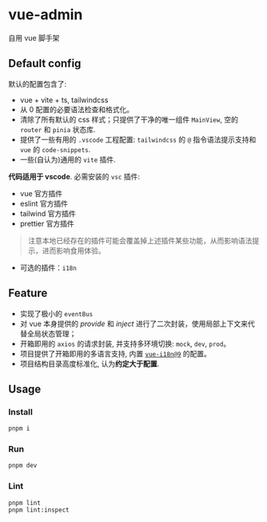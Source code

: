 # vue-admin

自用 vue 脚手架

## Default config

默认的配置包含了:

- vue + vite + ts, tailwindcss
- 从 0 配置的必要语法检查和格式化。
- 清除了所有默认的 css 样式；只提供了干净的唯一组件 `MainView`, 空的 `router` 和 `pinia` 状态库.
- 提供了一些有用的 `.vscode` 工程配置: `tailwindcss` 的 `@` 指令语法提示支持和 `vue` 的 `code-snippets`.
- 一些(自认为)通用的 `vite` 插件.

**代码适用于 vscode**. 必需安装的 `vsc` 插件:

- vue 官方插件
- eslint 官方插件
- tailwind 官方插件
- prettier 官方插件

> 注意本地已经存在的插件可能会覆盖掉上述插件某些功能，从而影响语法提示，进而影响食用体验。

- 可选的插件：`i18n`

## Feature

- 实现了极小的 `eventBus`
- 对 vue 本身提供的 _provide_ 和 _inject_ 进行了二次封装，使用局部上下文来代替全局状态管理；
- 开箱即用的 `axios` 的请求封装, 并支持多环境切换: `mock`, `dev`, `prod`。
- 项目提供了开箱即用的多语言支持, 内置 [`vue-i18n@9`](https://github.com/intlify/vue-i18n) 的配置。
- 项目结构目录高度标准化, 认为**约定大于配置**.

## Usage

### Install

```sh
pnpm i
```

### Run

```sh
pnpm dev
```

### Lint

```sh
pnpm lint
pnpm lint:inspect
```
